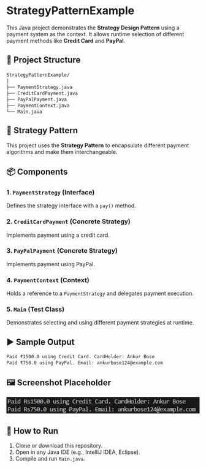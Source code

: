 # StrategyPatternExample

This Java project demonstrates the **Strategy Design Pattern** using a payment system as the context. 
It allows runtime selection of different payment methods like **Credit Card** and **PayPal**.

## 📂 Project Structure

```
StrategyPatternExample/
│
├── PaymentStrategy.java
├── CreditCardPayment.java
├── PayPalPayment.java
├── PaymentContext.java
└── Main.java
```

## 🧠 Strategy Pattern

This project uses the **Strategy Pattern** to encapsulate different payment algorithms and make them interchangeable.

## 📦 Components

### 1. `PaymentStrategy` (Interface)
Defines the strategy interface with a `pay()` method.

### 2. `CreditCardPayment` (Concrete Strategy)
Implements payment using a credit card.

### 3. `PayPalPayment` (Concrete Strategy)
Implements payment using PayPal.

### 4. `PaymentContext` (Context)
Holds a reference to a `PaymentStrategy` and delegates payment execution.

### 5. `Main` (Test Class)
Demonstrates selecting and using different payment strategies at runtime.

## ▶️ Sample Output

```
Paid ₹1500.0 using Credit Card. CardHolder: Ankur Bose
Paid ₹750.0 using PayPal. Email: ankurbose124@example.com
```

## 🖼 Screenshot Placeholder

![screenshot](screenshots/output.png)

## 🚀 How to Run

1. Clone or download this repository.
2. Open in any Java IDE (e.g., IntelliJ IDEA, Eclipse).
3. Compile and run `Main.java`.
